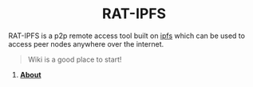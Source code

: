 <h1 align="center">
  RAT-IPFS
</h1>
RAT-IPFS is a p2p remote access tool built on <a href="https://github.com/Stack-Box/stackbox/actions?query=workflow%3AVue" alt="Vue">ipfs</a> which can be used to access peer nodes anywhere over the internet. 


> Wiki is a good place to start!
1. [**About**](https://github.com/InterPlanetaryRats/RAT-IPFS/wiki)
